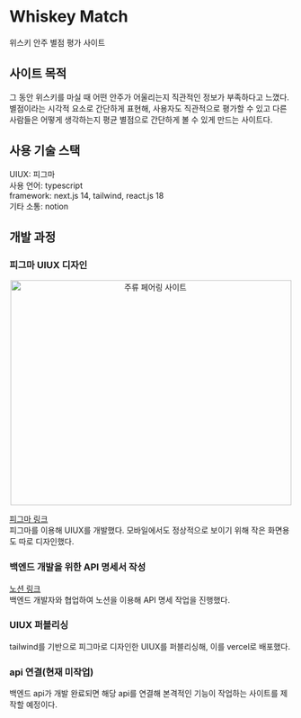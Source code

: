 # Whiskey Match  
위스키 안주 별점 평가 사이트  

## 사이트 목적
그 동안 위스키를 마실 때 어떤 안주가 어울리는지 직관적인 정보가 부족하다고 느꼈다. 별점이라는 시각적 요소로 간단하게 표현해, 사용자도 직관적으로 평가할 수 있고 다른 사람들은 어떻게 생각하는지 평균 별점으로 간단하게 볼 수 있게 만드는 사이트다.

## 사용 기술 스택
UIUX: 피그마  
사용 언어: typescript  
framework: next.js 14, tailwind, react.js 18  
기타 소통: notion  

## 개발 과정
### 피그마 UIUX 디자인
<div style="text-align: center;">
<img src="https://github.com/user-attachments/assets/7865c0e7-8c04-45ab-b26a-35539da19255" alt="주류 페어링 사이트" width="500" height="400">
</div>  

[피그마 링크](https://www.figma.com/design/FlpKf4rxa1umPBbXXU8Wz5/%EC%A3%BC%EB%A5%98-%ED%8E%98%EC%96%B4%EB%A7%81-%EC%82%AC%EC%9D%B4%ED%8A%B8?m=auto&t=Rl0jrkCIbLUVYsjL-6)  
피그마를 이용해 UIUX를 개발했다. 모바일에서도 정상적으로 보이기 위해 작은 화면용도 따로 디자인했다.


### 백엔드 개발을 위한 API 명세서 작성
[노션 링크](https://seen-tithonia-e2a.notion.site/Api-13387261efe3804cbc9ff7b83abe8d1d)  
백엔드 개발자와 협업하여 노션을 이용해 API 명세 작업을 진행했다.

### UIUX 퍼블리싱
tailwind를 기반으로 피그마로 디자인한 UIUX를 퍼블리싱해, 이를 vercel로 배포했다.

### api 연결(현재 미작업)
백엔드 api가 개발 완료되면 해당 api를 연결해 본격적인 기능이 작업하는 사이트를 제작할 예정이다.
